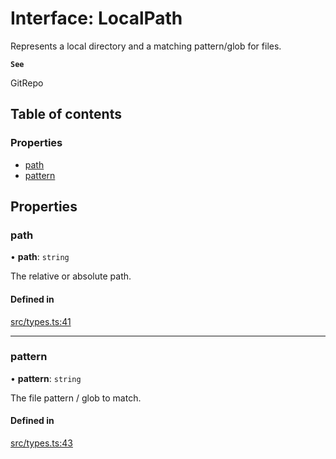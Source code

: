 # Interface: LocalPath

Represents a local directory and a matching pattern/glob for files.

**`See`**

GitRepo

## Table of contents

### Properties

- [path](LocalPath.md#path)
- [pattern](LocalPath.md#pattern)

## Properties

### path

• **path**: `string`

The relative or absolute path.

#### Defined in

[src/types.ts:41](https://github.com/roxlabs/snippetfy/blob/baf2cb0/src/types.ts#L41)

___

### pattern

• **pattern**: `string`

The file pattern / glob to match.

#### Defined in

[src/types.ts:43](https://github.com/roxlabs/snippetfy/blob/baf2cb0/src/types.ts#L43)
